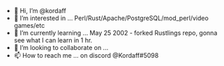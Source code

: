 - 👋 Hi, I’m @kordaff
- 👀 I’m interested in ... Perl/Rust/Apache/PostgreSQL/mod_perl/video games/etc
- 🌱 I’m currently learning ... May 25 2002 - forked Rustlings repo, gonna see what I can learn in 1 hr.
- 💞️ I’m looking to collaborate on ...
- 📫 How to reach me ... on discord @Kordaff#5098

<!---
kordaff/kordaff is a ✨ special ✨ repository because its `README.md` (this file) appears on your GitHub profile.
You can click the Preview link to take a look at your changes.
--->
